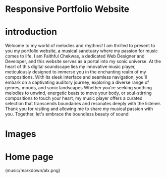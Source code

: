 # Responsive Portfolio Website
 # introduction
 Welcome to my world of melodies and rhythms! I am thrilled to present to you my portfolio website, a musical sanctuary where my passion for music comes to life. I am Faithful Chekwas, a dedicated Web Designer and Developer, and this website serves as a portal into my sonic universe.
 At the heart of this digital soundscape lies my innovative music player, meticulously designed to immerse you in the enchanting realm of my compositions. With its sleek interface and seamless navigation, you'll embark on a captivating auditory journey, exploring a diverse range of genres, moods, and sonic landscapes
 Whether you're seeking soothing melodies to unwind, energetic beats to move your body, or soul-stirring compositions to touch your heart, my music player offers a curated selection that transcends boundaries and resonates deeply with the listener.
 Thank you for visiting and allowing me to share my musical passion with you. Together, let's embrace the boundless beauty of sound

 # Images
  # Home page
  (music/markdown/alx.png)